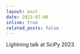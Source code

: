 ```yaml
---
layout: post
date: 2023-07-06
inline: true
related_posts: false
---
```


Lightning talk at SciPy 2023
 

